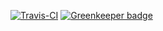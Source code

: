 [![Travis-CI](https://travis-ci.org/jonathanbp/metaheuristics.svg?branch=master)](https://travis-ci.org/jonathanbp/metaheuristics) [![Greenkeeper badge](https://badges.greenkeeper.io/jonathanbp/MetaHeuristics.svg)](https://greenkeeper.io/)
